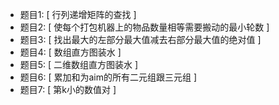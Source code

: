 - 题目1: [ 行列递增矩阵的查找 ]
- 题目2: [ 使每个打包机器上的物品数量相等需要搬动的最小轮数 ]
- 题目3: [ 找出最大的左部分最大值减去右部分最大值的绝对值 ]
- 题目4: [ 数组直方图装水 ]
- 题目5: [ 二维数组直方图装水 ]
- 题目6: [ 累加和为aim的所有二元组跟三元组 ]
- 题目7: [ 第k小的数值对 ]